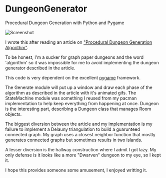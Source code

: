 # DungeonGenerator
Procedural Dungeon Generation with Python and Pygame

![Screenshot](https://raw.githubusercontent.com/JnyJny/DungeonGenerator/master/screenshots/Screen%20Shot%202015-09-15%20at%2015%20Sep%204.21.26%20PM.png)

I wrote this after reading an article on ["Procedural Dungeon Generation Algorithm"](http://gamasutra.com/blogs/AAdonaac/20150903/252889/Procedural_Dungeon_Generation_Algorithm.php).

To be honest, I'm a sucker for graph paper dungeons and the word 'algorithm' so it was impossible for me
to avoid implementing the dungeon generator described in the article.

This code is very dependent on the excellent [pygame](http://pygame.org) framework.

The Generate module will put up a window and draw each phase of the algorithm as described in the
article with it's animated gifs.  The StateMachine module was something I reused from my pacman implementation
to help keep everything from happening at once. Dungeon is the interesting part, describing a Dungeon class that
manages Room objects. 

The biggest diversion between the article and my implementation is my failure to implement a Delauny triangulation
to build a guarunteed connected graph.  My graph uses a closest neighbor function that mostly generates connected
graphs but sometimes results in two islands.

A lesser diversion is the hallway construction where I admit I got lazy.  My only defense is it looks like a more
"Dwarven" dungeon to my eye, so I kept it.

I hope this provides someone some amusement, I enjoyed writting it. 

